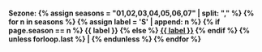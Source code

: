 <h4 class="season">Sezone:
{% assign seasons = "01,02,03,04,05,06,07" | split: "," %}
{% for n in seasons %}
  {% assign label = 'S' | append: n %}
  {% if page.season == n %}
    {{ label }}
  {% else %}
    <a href="../{{ n }}">{{ label }}</a>
  {% endif %}
  {% unless forloop.last %} | {% endunless %}
{% endfor %}
</h4>

